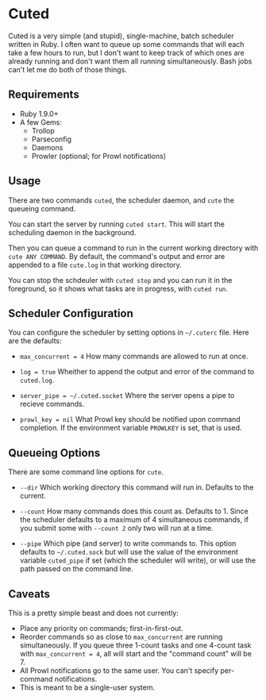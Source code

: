 Cuted
====

Cuted is a very simple (and stupid), single-machine, batch scheduler written in Ruby. I often want to queue up some commands that will each take a few hours to run, but I don't want to keep track of which ones are already running and don't want them all running simultaneously. Bash jobs can't let me do both of those things.

Requirements
------------------
* Ruby 1.9.0+
* A few Gems:
	- Trollop
	- Parseconfig
	- Daemons
	- Prowler (optional; for Prowl notifications)

Usage
-------
There are two commands `cuted`, the scheduler daemon, and `cute` the queueing command.

You can start the server by running `cuted start`. This will start the scheduling daemon in the background.

Then you can queue a command to run in the current working directory with `cute ANY COMMAND`. By default, the command's output and error are appended to a file `cute.log` in that working directory.

You can stop the schdeuler with `cuted stop` and you can run it in the foreground, so it shows what tasks are in progress, with `cuted run`.

Scheduler Configuration
------------------------------
You can configure the scheduler by setting options in `~/.cuterc` file. Here are the defaults:

* `max_concurrent = 4`
How many commands are allowed to run at once.

* `log = true`
Wheither to append the output and error of the command to `cuted.log`.

* `server_pipe = ~/.cuted.socket`
Where the server opens a pipe to recieve commands.

* `prowl_key = nil`
What Prowl key should be notified upon command completion. If the environment variable `PROWLKEY` is set, that is used.

Queueing Options
----------------------
There are some command line options for `cute`.

* `--dir`
Which working directory this command will run in. Defaults to the current.

* `--count`
How many commands does this count as. Defaults to 1. Since the scheduler defaults to a maximum of 4 simultaneous commands, if you submit some with `--count 2` only two will run at a time.

* `--pipe`
Which pipe (and server) to write commands to. This option defaults to `~/.cuted.sock` but will use the value of the environment variable `cuted_pipe` if set (which the scheduler will write), or will use the path passed on the command line.

Caveats
---------
This is a pretty simple beast and does not currently:

* Place any priority on commands; first-in-first-out.
* Reorder commands so as close to `max_concurrent` are running simultaneously. If you queue three 1-count tasks and one 4-count task with `max_concurrent = 4`, all will start and the "command count" will be 7.
* All Prowl notifications go to the same user. You can't specify per-command notifications.
* This is meant to be a single-user system.
